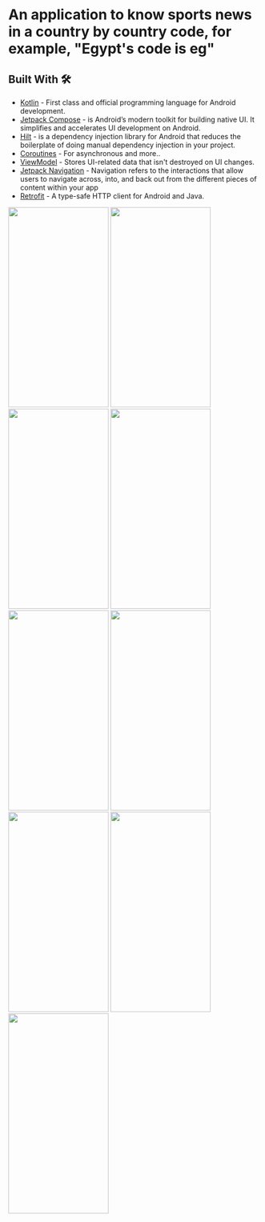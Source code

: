 # An application to know sports news in a country by country code, for example, "Egypt's code is eg"


## Built With 🛠
- [Kotlin](https://kotlinlang.org/) - First class and official programming language for Android development.
- [Jetpack Compose](https://developer.android.com/jetpack/compose) - is Android’s modern toolkit for building native UI. It simplifies and accelerates UI development on Android.
- [Hilt](https://developer.android.com/training/dependency-injection/hilt-android) - is a dependency injection library for Android that reduces the boilerplate of doing manual dependency injection in your project.
- [Coroutines](https://kotlinlang.org/docs/reference/coroutines-overview.html) - For asynchronous and more..
- [ViewModel](https://developer.android.com/topic/libraries/architecture/viewmodel) - Stores UI-related data that isn't destroyed on UI changes.
- [Jetpack Navigation](https://developer.android.com/guide/navigation) - Navigation refers to the interactions that allow users to navigate across, into, and back out from the different pieces of content within your app
- [Retrofit](https://square.github.io/retrofit/) - A type-safe HTTP client for Android and Java.


<img src = "https://github.com/Mustafa-Muhamed-Mansour/Kora/assets/53982895/3701144b-921f-4c76-89fa-a556d205400b" width = "200" height = "400">  <img src = "https://github.com/Mustafa-Muhamed-Mansour/Kora/assets/53982895/79d52855-01d2-43d4-93b1-e3a091a186d4" width = "200" height = "400">
<img src = "https://github.com/Mustafa-Muhamed-Mansour/Kora/assets/53982895/f3b95b4e-8248-489b-99d9-0d9585a50400" width = "200" height = "400">  <img src = "https://github.com/Mustafa-Muhamed-Mansour/Kora/assets/53982895/1b580726-fe8f-4969-b05a-692ecb705ae0" width = "200" height = "400">
<img src = "https://github.com/Mustafa-Muhamed-Mansour/Kora/assets/53982895/b104a4a5-0529-413f-a6dd-33456b13ea4f" width = "200" height = "400">  <img src = "https://github.com/Mustafa-Muhamed-Mansour/Kora/assets/53982895/407dacf1-ebc3-4816-9186-e9c825594fa9" width = "200" height = "400">
<img src = "https://github.com/Mustafa-Muhamed-Mansour/Kora/assets/53982895/08a956c0-87d5-4093-a58e-4639810722be" width = "200" height = "400">  <img src = "https://github.com/Mustafa-Muhamed-Mansour/Kora/assets/53982895/f0804c71-5153-47b7-85e4-5e3c1d95c801" width = "200" height = "400">
<img src = "https://github.com/Mustafa-Muhamed-Mansour/Kora/assets/53982895/b8093f0b-a84d-4afa-91fa-b1343dbde8f9" width = "200" height = "400">
